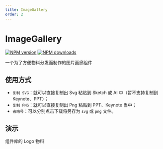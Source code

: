 ```yaml
---
title: ImageGallery
order: 2
---
```


# ImageGallery

[![NPM version][version-image]][version-url] [![NPM downloads][download-image]][download-url]

[version-image]: http://img.shields.io/npm/v/@arvinxu/image-gallery.svg?color=deepgreen&label=latest
[version-url]: http://npmjs.org/package/@arvinxu/image-gallery
[download-image]: https://img.shields.io/npm/dm/@arvinxu/image-gallery.svg
[download-url]: https://github.com/arvinxx/components/tree/master/packages/image-gallery

一个为了方便物料分发而制作的图片画廊组件

## 使用方式

- `复制 SVG`：就可以直接复制出 Svg 粘贴到 Sketch 或 AI 中（暂不支持复制到 Keynote、PPT）；
- `复制 PNG`：就可以直接复制出 Png 粘贴到 PPT、Keynote 当中；
- `省略号`：可以分别点击下载将另存为 `svg` 或 `png` 文件。

## 演示

组件库的 Logo 物料
<code src='./examples/ImageGallery/Demo.tsx' />

<API src='../../../packages/image-gallery/src/index.tsx'></API>
